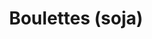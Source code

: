 ---
title: "Boulettes (soja) "
draft: false
layout: recettes
type: plat
categories:
  - Bouchées salées
  - Accompagnement
regime:
  - vegetarien
  - vegan
  - sans-gluten
  - sans-lactose
cuisson: Oui
temperature: Chaud
plate: 100
quantite_desc: 3 boulettes par personne
check: Oui
checkAlwaysOk: false
checkfor: 170
ingredients:
  legumes:
    - title: Gingembre
      quantite: 200
      unit: grammes
    - title: Ail
      quantite: 25
      unit: gousse·s
    - title: Echalote
      quantite: 25
      unit: unité
  sec: []
  autres:
    - title: Eau
      quantite: 7
      unit: litre
    - title: Tahin
      quantite: 1.13
      unit: Kg
    - title: Protéines de soja
      quantite: 1.7
      unit: Kg
  epices:
    - title: Poivre
    - title: Sel
    - title: Persil frais
      quantite: 1.5
      unit: bottes
    - title: Tamari (sauce)
      quantite: 380
      unit: ml
    - title: Bouillon de légume (sans gluten)
      quantite: 16
      unit: unité
  lof:
    - title: Farine de riz blanche
      quantite: 550
      unit: grammes
materiel:
  - Four
  - Marmitte
  - Robot Mixeur
preparation: >-
  * Dans une casserole, mettre l'eau, le bouillon de légumes et la sauce tamari.
  Porter à ébullition, couvrir et laisser gonfler 30 minutes.

  * Pendant ce temps, éplucher l'ail, les échalotes et râper le gingembre.

  * Egoutter les protéines en veillant à recueillir un  peu de bouillon pour rallonger la pâte si elle est trop sèche.

  * Dans le bol d'un mixer, mettre les protéines de soja égouttées, l'ail et l'échalote coupés en morceaux, le persil, la sauce soja, la farine et le tahin, sel et poivre. Mixer jusqu'à obtenir une préparation assez fine.

  * Faire chauffer le four à 200 °. Préparer une plaque à four recouverte de papier cuisson ou graisser légèrement un plat.

  * Mouiller ses mains, prendre la valeur d'une cuillère à soupe de préparation, former une boule de la grosseur d'une noix en pressant un peu. Posez sur la plaque de cuisson.

  * Faites cuire 15 à 20 minutes voire plus. Elles doivent être légèrement dorées.
publishDate: 2024-05-18T13:54:00.000Z
---